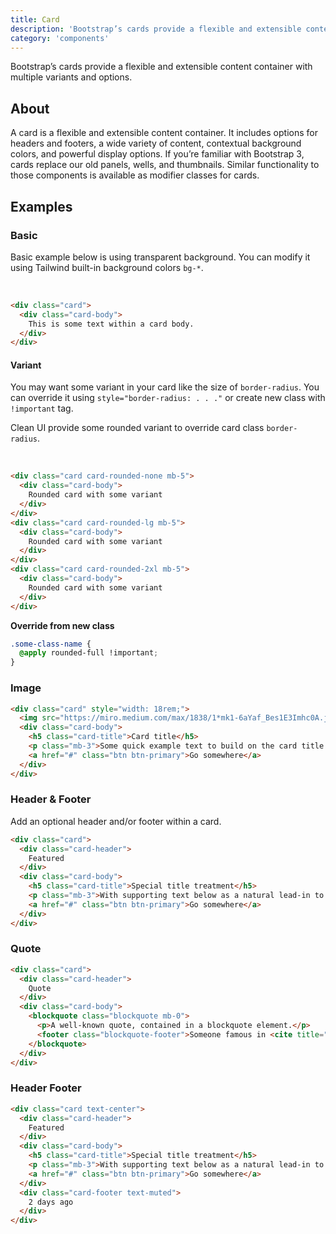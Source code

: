```yaml
---
title: Card
description: 'Bootstrap’s cards provide a flexible and extensible content container with multiple variants and options.'
category: 'components'
---
```


Bootstrap’s cards provide a flexible and extensible content container with multiple variants and options.

## About

A card is a flexible and extensible content container. It includes options for headers and footers, a wide variety of content, contextual background colors, and powerful display options. If you’re familiar with Bootstrap 3, cards replace our old panels, wells, and thumbnails. Similar functionality to those components is available as modifier classes for cards.

## Examples

### Basic 

Basic example below is using transparent background. You can modify it using Tailwind built-in background colors `bg-*`.

<br class="mb-4">

<card-basic></card-basic>

```html
<div class="card">
  <div class="card-body">
    This is some text within a card body.
  </div>
</div>
```

#### Variant

You may want some variant in your card like the size of `border-radius`. You can override it using `style="border-radius: . . ."` or create new class with `!important` tag.

Clean UI provide some rounded variant to override card class `border-radius`.

<br />

<card-basic variant="true"></card-basic>

```html
<div class="card card-rounded-none mb-5">
  <div class="card-body">
    Rounded card with some variant
  </div>
</div>
<div class="card card-rounded-lg mb-5">
  <div class="card-body">
    Rounded card with some variant
  </div>
</div>
<div class="card card-rounded-2xl mb-5">
  <div class="card-body">
    Rounded card with some variant
  </div>
</div>
```

__Override from new class__

```css
.some-class-name {
  @apply rounded-full !important;
}
```

### Image

<card-images></card-images>

```html
<div class="card" style="width: 18rem;">
  <img src="https://miro.medium.com/max/1838/1*mk1-6aYaf_Bes1E3Imhc0A.jpeg" class="card-img-top" alt="...">
  <div class="card-body">
    <h5 class="card-title">Card title</h5>
    <p class="mb-3">Some quick example text to build on the card title and make up the bulk of the card's content.</p>
    <a href="#" class="btn btn-primary">Go somewhere</a>
  </div>
</div>
```

### Header & Footer

Add an optional header and/or footer within a card.
<br class="mb-4">

<card-header></card-header>

```html
<div class="card">
  <div class="card-header">
    Featured
  </div>
  <div class="card-body">
    <h5 class="card-title">Special title treatment</h5>
    <p class="mb-3">With supporting text below as a natural lead-in to additional content.</p>
    <a href="#" class="btn btn-primary">Go somewhere</a>
  </div>
</div>
```

### Quote

<card-quote></card-quote>

```html
<div class="card">
  <div class="card-header">
    Quote
  </div>
  <div class="card-body">
    <blockquote class="blockquote mb-0">
      <p>A well-known quote, contained in a blockquote element.</p>
      <footer class="blockquote-footer">Someone famous in <cite title="Source Title">Source Title</cite></footer>
    </blockquote>
  </div>
</div>
```

### Header Footer

<card-header-footer></card-header-footer>

```html
<div class="card text-center">
  <div class="card-header">
    Featured
  </div>
  <div class="card-body">
    <h5 class="card-title">Special title treatment</h5>
    <p class="mb-3">With supporting text below as a natural lead-in to additional content.</p>
    <a href="#" class="btn btn-primary">Go somewhere</a>
  </div>
  <div class="card-footer text-muted">
    2 days ago
  </div>
</div>
```